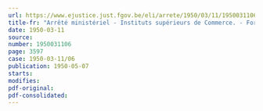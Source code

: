 ```yaml
---
url: https://www.ejustice.just.fgov.be/eli/arrete/1950/03/11/1950031106/justel
title-fr: "Arrêté ministériel - Instituts supérieurs de Commerce. - Formule du diplôme de candidat en sciences commerciales"
date: 1950-03-11
source:
number: 1950031106
page: 3597
case: 1950-03-11/06
publication: 1950-05-07
starts:
modifies:
pdf-original:
pdf-consolidated:
---
```


